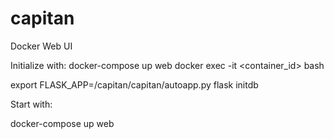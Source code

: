 # capitan
Docker Web UI

Initialize with:
docker-compose up web
docker exec -it <container_id> bash

export FLASK_APP=/capitan/capitan/autoapp.py
flask initdb


Start with:

docker-compose up web
